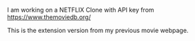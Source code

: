 I am working on a NETFLIX Clone with API key from https://www.themoviedb.org/

This is the extension version from my previous movie webpage.
